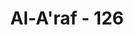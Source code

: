 ---
title: "Al-A'raf - 126"
no: 126
arabic_no: ١٢٦
ayah: وَمَا تَنْقِمُ مِنَّآ اِلَّآ اَنْ اٰمَنَّا بِاٰيٰتِ رَبِّنَا لَمَّا جَاۤءَتْنَا ۗرَبَّنَآ اَفْرِغْ عَلَيْنَا صَبْرًا وَّتَوَفَّنَا مُسْلِمِيْنَ ࣖ 
translation: "Dan engkau tidak melakukan balas dendam kepada kami, melainkan karena kami beriman kepada ayat-ayat Tuhan kami ketika ayat-ayat itu datang kepada kami.” (Mereka berdoa), “Ya Tuhan kami, limpahkanlah kesabaran kepada kami dan matikanlah kami dalam keadaan muslim (berserah diri kepada-Mu).”"
tafsir: "Dalam ayat ini Allah menceritakan ucapan selanjutnya dari para pesihir kepada Firaun. Mereka menyingkapkan kejahatan Firaun terhadap mereka, yaitu bahwa Firaun ingin membalas dendam kepada mereka dengan menyiksa mereka secara kejam. Dan semuanya itu hanyalah karena mereka telah beriman kepada ayat-ayat Tuhan ketika ayat-ayat tersebut datang kepada mereka.\n\nUcapan mereka ini mengandung arti bahwa Firaun tidak akan mempengaruhi mereka, karena keimanan kepada Allah adalah suatu yang amat berharga dan sesuai dengan fitrah manusia yang asli, dan menjadi pokok bagi kebahagiaan mereka di dunia dan akhirat kelak.\n\nFiraun mencela para pesihir sebab mereka telah sujud dan beriman kepada Allah tanpa meminta izin terlebih dahulu kepada Firaun. Di samping itu, Firaun telah menuduh mereka berkomplot dengan Nabi Musa untuk merebut kekuasaan dari tangannya, dan untuk mengusir bangsa Mesir dari tanah air mereka. Akhirnya Firaun mengancam untuk memotong tangan dan kaki mereka. ditambah dengan siksaan berupa penyaliban. Semua itu pada hakikatnya merupakan kemurkaan Firaun terhadap mereka. Sesudah itu Firaun berusaha melakukan balas dendam dengan perbuatan mereka dan siapa saja yang beriman kepada Allah serta memenuhi seruan Nabi Musa. Usaha apapun yang dilakukan oleh Firaun tetap tidak mendatangkan hasil baginya. Bahkan sebaliknya, Firaun bersama para pembesarnya akan menemui nasib yang amat buruk.\n\nDalam ayat lain disebutkan firman Allah kepada Nabi Musa dan Harun sebagai berikut:\n\n\"Kamu berdua dan orang yang mengikuti kamu yang akan menang.\" (al-Qashas/28: 35)\n\nSelanjutnya Allah menceritakan tentang para pesihir tersebut, bahwa setelah mereka memberikan jawaban yang tegas seperti di atas, mereka lalu berdoa kehadirat Allah, semoga mereka diberi kesabaran, dan apabila Allah mewafatkan mereka hendaklah dalam keadaan berserah diri kepada-Nya. Doa mereka kepada Allah agar diberi kesabaran menunjukkan betapa pentingnya kesabaran dalam setiap perjuangan, terutama perjuangan melawan kezaliman.\n\nKesabaran tidak hanya berarti kemampuan menahan diri mereka dari kemarahan, akan tetapi juga berarti mawas diri, mengendalikan hawa nafsu, serta tangguh menghadapi segala rintangan dan penderitaan.\n\nOrang yang sabar, tidak akan membalas dendam, walaupun ia mampu untuk melakukannya. Orang yang sabar senantiasa dapat memelihara pertimbangan akal yang sehat, sehingga ia tidak akan terjerumus ke dalam tindakan-tindakan yang dapat merugikan dirinya dan perjuangan umatnya.\n\nJalan untuk mencapai kesabaran ialah iman yang kokoh kepada Allah dan hari akhirat. Hal ini telah dibuktikan oleh kenyataan sejarah umat manusia, yaitu bahwa umat yang kuat imannya adalah merupakan umat yang paling sabar dan tangguh dalam perjuangan dan mempunyai keberanian yang tinggi. Karena kesabaran serta keberanian itu, timbullah ide dan usaha-usaha pada sementara pimpinan angkatan perang pada beberapa negara, untuk menggalakkan pendidikan agama dan binaan rohani bagi para prajurit dan perwira angkatan perang, agar mereka memiliki iman yang kokoh yang akan membuahkan sifat kesabaran dan keberanian.\n\nDalam pada itu, Allah berulang kali dalam firman-Nya menjanjikan pertolongan-Nya bagi orang-orang yang sabar, dan ia memberikan petunjuk agar manusia senantiasa bersabar dan menganjurkan orang lain untuk bersabar. Allah berfirman:\n\n(Yaitu) orang-orang yang sabar dan hanya kepada Tuhan mereka bertawakal. (an-Nahl/16: 42)\n\nFirman-Nya lagi:\n\nKecuali orang-orang yang beriman dan mengerjakan kebajikan serta saling menasihati untuk kebenaran, dan menasihati untuk kesabaran. (al-Ashr/103: 3)\n\nAjaran tentang kesabaran ini sangat dipentingkan agama Islam, sehingga dalam Al-Quran terdapat sekitar 100 kali disebutkan, baik berupa perintah tentang bersabar, maupun berupa pujian bagi orang-orang yang bersabar, ataupun janji kemenangan, keberuntungan dan pertolongan Allah bagi orang-orang yang bersabar. Dan seringkali kata-kata sabar itu digandengkan dengan kata-kata iman, takwa, tawakal, kebenaran, perjuangan, kekuatan tekad dan sebagainya.\n\nDalam hadis-hadis Rasulullah pun banyak terdapat ajaran tentang kesabaran. Mengenai hubungan antara kesabaran dan keberanian beliau bersabda:\n\n\"Orang yang kuat bukanlah orang yang dapat membanting orang, tetapi orang kuat adalah orang yang sanggup menguasai dirinya ketika dia sedang marah\". (Riwayat Imam al-Bukhari, dari Abu Hurairah ra)\n\nOrang yang sabar senantiasa tenang dan mempunyai pikiran terang, sehingga segala ucapan dan tindak tanduknya dapat dikendalikan dengan baik. Pendiriannya tidak tergoyahkan oleh ancaman dan bujukan bagaimana pun juga. Oleh sebab itu, dalam suatu hadis yang lain Rasulullah saw bersabda\n\n\"Kesabaran itu adalah sinar yang terang.\" (Riwayat Muslim, at-Tirmidzi, dan lain-lain) \n\nSebaliknya orang yang tidak sabar tentu akan kehilangan akal sehat, serta mudah dipengaruhi setan, sehingga ucapan dan tindakannya tidak dapat dikendalikannya. Hal ini akan membawa kepada akibat yang jelek dan akan menimbulkan kerugian dan penyesalan. Oleh sebab itu Rasulullah saw memperingatkan dengan sabdanya : \n\n\"Sifat tergesa-gesa itu perbuatan setan.\" (Riwayat at-Tirmidzi)\n\nKarena pentingnya sifat kesabaran itu, maka tidaklah mengherankan mengapa orang-orang yang telah beriman kepada Nabi Musa as dalam kisah tersebut memohon kepada Allah agar dilimpahi kesabaran yang banyak, sehingga iman mereka tidak akan digoyahkan oleh ancaman Firaun dan pembesar-pembesarnya."
---